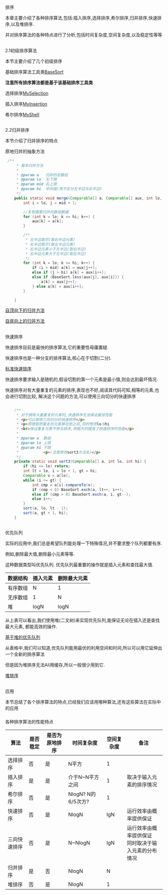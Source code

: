 #


排序

本章主要介绍了各种排序算法,包括:插入排序,选择排序,希尔排序,归并排序,快速排序,以及堆排序.

并对排序算法的各种特点进行了分析,包括时间复杂度,空间复杂度,以及稳定性等等

##


2.1初级排序算法

本节主要介绍了几个初级排序

基础排序算法工具类[BaseSort](/Algorithms/chapter2/BaseSort.java)

<b>注意所有排序算法都是基于该基础排序工具类</b>

选择排序[MySelection](/Algorithms/chapter2/MySelection.java)

插入排序[MyInsertion](/Algorithms/chapter2/MyInsertion.java)

希尔排序[MyShell](/Algorithms/chapter2/MyShell.java)

##


2.2归并排序

本节介绍了归并排序的特点

原地归并的抽象方法

```java
 /**
     * 基本归并方法
     *
     * @param a   归并的总数组
     * @param lo  左下限
     * @param mid 右上限
     * @param hi  中间值(用于区分左半边与右半边)
     */
    public static void merge(Comparable[] a, Comparable[] aux, int lo, int mid, int hi) {
        int i = lo, j = mid + 1;

        //复制需要归并的数组数据
        for (int k = lo; k <= hi; k++) {
            aux[k] = a[k];
        }

        /**
         * 左半边取尽(取右半边元素)
         * 右半边取尽(取左半边元素)
         * 右半边元素小于左半边(取右半边)
         * 右半边元素大于左半边(取左半边)
         */
        for (int k = lo; k <= hi; k++) {
            if (i > mid) a[k] = aux[j++];
            else if (j > hi) a[k] = aux[i++];
            else if (BaseSort.less(aux[j], aux[i])) {
                a[k] = aux[j++];
            } else a[k] = aux[i++];
        }

    }
```

[自顶向下的归并方法](/Algorithms/chapter2/MyMerge.java)

[自底向上的归并方法](/Algorithms/chapter2/MyMergeBU.java)


##


快速排序

快速排序目前是最快的排序算法,它的重要性毋庸置疑.

快速排序也是一种分支的排序算法,核心在于切割(二分).

[标准快速排序](/Algorithms/chapter2/MyQuick.java)

快速排序要求输入是随机的,假设切割的第一个元素是最小值,则会达到最坏情况.

快速排序对有大量重复的元素的排序,表现也不好,阅读其代码可知,相等的元素,也会进行切割比较,
解决这个问题的方法,可以使用三向切分的快速排序

```java

    /**
     * 对于拥有大量重复的元素时,快速排序无法保证最佳性能
     * <p>可以使用三向切分的快速排序</p>
     * <p>原理是把重复的元素移动至之间,同时修改lo与hi
     * <br>保证重复元素不参与排序,则极大的提高了快速排序的性能</p>
     *
     * @param a  数组
     * @param lo 上限
     * @param hi 下限
     *           <p>(注意修改sort3方法名)</p>
     */
    private static void sort3(Comparable[] a, int lo, int hi) {
        if (hi <= lo) return;
        int lt = lo, i = lo + 1, gt = hi;
        Comparable v = a[lo];
        while (i <= gt) {
            int cmp = a[i].compareTo(v);
            if (cmp < 0) BaseSort.exch(a, lt++, i++);
            else if (cmp > 0) BaseSort.exch(a, i, gt--);
            else i++;
        }
        sort(a, lo, lt - 1);
        sort(a, gt + 1, hi);
    }

```

##


优先队列

实际的应用中,我们总是希望队列能处理一下特殊情况,并不要求整个队列都要有序.

例如,删除最大值,删除最小元素等等.

这种数据类型叫优先队列.
优先队列最重要的操作就是插入元素和查找最大值.

数据结构|插入元素|删除最大元素
---|---|---
有序数组|N|1
无序数组|1|N
堆|logN|logN


从上表可以看出,我们使用堆(二叉树)来实现优先队列,能保证无论在插入还是查找最大元素,
都能高效的操作.

[基于堆的优先队列](/Algorithms/chapter2/MyMaxPQ.java)

从表格中,我们可以知道,优先队列能用最优的利用空间和时间,所以可以用它延伸出一个全新的排序算法

但是因为堆排序无法Ali用缓存,所以一般很少用到它.

[堆排序](/Algorithms/chapter2/MyHeap.java)


##


应用

本节总结了各个排序算法的特点,已经我们应该用哪种算法,还有这些算法在实际中的应用

###


各种排序算法的性能特点

算法|是否稳定|是否为原地排序|时间复杂度|空间复杂度|备注
---|---|---|---|---|---
选择排序|否|是|N平方|1|
插入排序|是|是|介于N~N平方之间|1|取决于输入元素的排序情况
希尔排序|否|是|NlogN? N的6/5次方?|1
快速排序|否|是|NlogN|lgN|运行效率由概率提供保证
三向快速排序|否|是|N~NlogN|lgN|运行效率由概率提供保证<br>同时取决于输入元素的分布情况
归并排序|是|否|NlogN|N|
堆排序|否|是|NlogN|1


